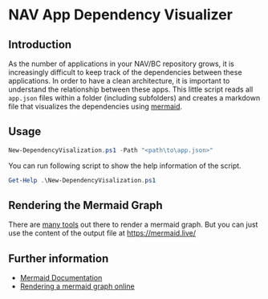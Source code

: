 # NAV App Dependency Visualizer

## Introduction

As the number of applications in your NAV/BC repository grows, it is increasingly difficult to keep track of the dependencies between these applications. In order to have a clean architecture, it is important to understand the relationship between these apps.
This little script reads all `app.json` files within a folder (including subfolders) and creates a markdown file that visualizes the dependencies using [mermaid](https://mermaid.js.org).

## Usage

```PowerShell
New-DependencyVisalization.ps1 -Path "<path\to\app.json>"
```

You can run following script to show the help information of the script.

```PowerShell
Get-Help .\New-DependencyVisalization.ps1
```

## Rendering the Mermaid Graph

There are [many tools](https://mermaid.js.org/intro/getting-started.html#ways-to-use-mermaid) out there to render a mermaid graph.
But you can just use the content of the output file at https://mermaid.live/

## Further information

* [Mermaid Documentation](https://mermaid.js.org/intro/)
* [Rendering a mermaid graph online](https://mermaid.live/)